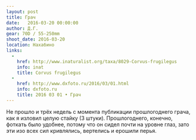 ```yaml
---
layout: post
title: Грач
date:   2016-03-20 00:00:00
author: Д.Г.
gear: 70D / 55-250mm
shoot_date: 2016-03-20
location: Нахабино
links:
  -
    href: http://www.inaturalist.org/taxa/8029-Corvus-frugilegus
    info: inat
    title: Corvus frugilegus
  -
    href: http://www.dxfoto.ru/2016/03/01.html
    info: dxfoto.ru
    title: 2016 03 01 • Грач
---
```


Не прошло и трёх недель с момента публикации прошлогоднего грача, как я изловил целую стайку (3 штуки). Прошлогоднего, конечно, фоткать было удобнее, потому что он сидел почти на уровне глаз, зато эти изо всех сил кривлялись, вертелись и ерошили перья.
